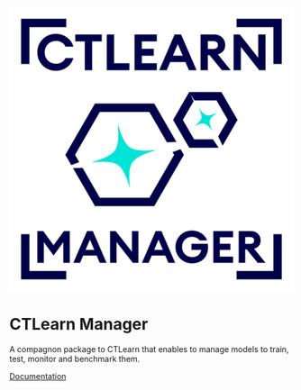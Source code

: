 ![CTLearn Manager Logo](CTLearnManager.png)


# CTLearn Manager

A compagnon package to CTLearn that enables to manage models to train, test, monitor and benchmark them.

[Documentation](https://ctlearn-manager.readthedocs.io/en/latest/)
